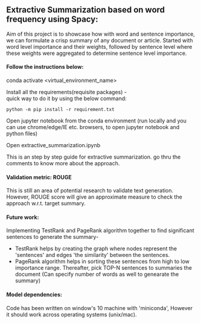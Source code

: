 ## Extractive Summarization based on word frequency using Spacy:

Aim of this project is to showcase how with word and sentence importance, we can formulate a crisp summary of any document or article. Started with word level importance and their weights, followed by sentence level where these weights were aggregated to determine sentence level importance. 

#### Follow the instructions below: 

conda activate <virtual_environment_name>

Install all the requirements(requisite packages) -  
    quick way to do it by using the below command: 
    
    python -m pip install -r requirement.txt

Open jupyter notebook from the conda environment (run locally and you can use chrome/edge/IE etc. browsers, to open jupyter notebook and python files)

Open extractive_summarization.ipynb

This is an step by step guide for extractive summarization. go thru the comments to know more about the approach. 

#### Validation metric: ROUGE

This is still an area of potential research to validate text generation. However, ROUGE score will give an approximate measure to check the approach w.r.t. target summary.

#### Future work:

Implementing TestRank and PageRank algorithm together to find significant sentences to generate the summary-
- TestRank helps by creating the graph where nodes represent the 'sentences' and edges 'the similarity' between the sentences. 
- PageRank algorithm helps in sorting these sentences from high to low importance range. Thereafter, pick TOP-N sentences to summaries the document (Can specify number of words as well to genearate the summary)

#### Model dependencies: 
Code has been written on window's 10 machine with 'miniconda', However it should work across operating systems (unix/mac). 
